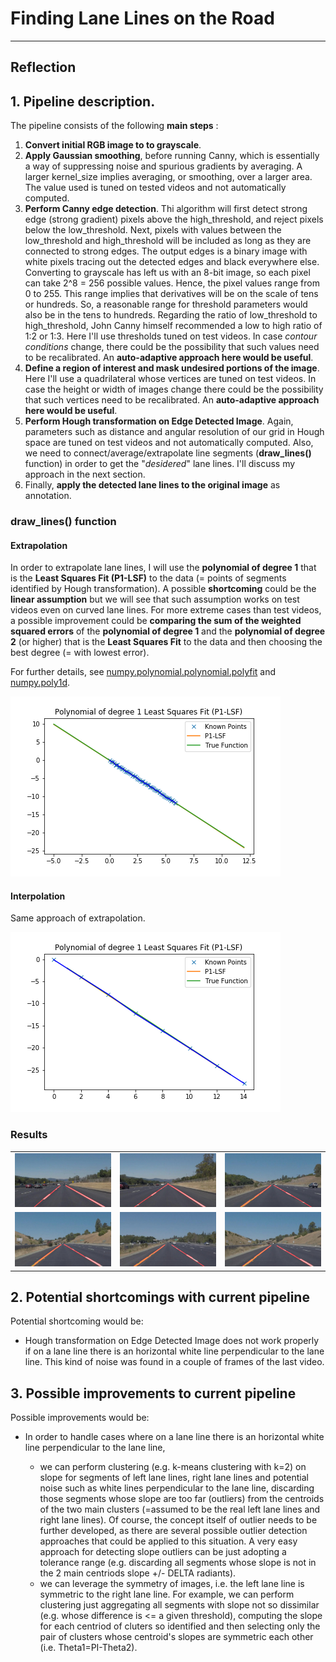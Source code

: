 # **Finding Lane Lines on the Road** 

---

## Reflection

## 1. Pipeline description.

The pipeline consists of the following __main steps__ :

1. __Convert initial RGB image to to grayscale__. 
2. __Apply Gaussian smoothing__, before running Canny, which is essentially a way of suppressing noise and spurious gradients by averaging. A larger kernel_size implies averaging, or smoothing, over a larger area. The value used is tuned on tested videos and not automatically computed. 
3. __Perform Canny edge detection__. Thi algorithm will first detect strong edge (strong gradient) pixels above the high_threshold, and reject pixels below the low_threshold. Next, pixels with values between the low_threshold and high_threshold will be included as long as they are connected to strong edges. The output edges is a binary image with white pixels tracing out the detected edges and black everywhere else. Converting to grayscale has left us with an 8-bit image, so each pixel can take 2^8 = 256 possible values. Hence, the pixel values range from 0 to 255. This range implies that derivatives will be on the scale of tens or hundreds. So, a reasonable range for  threshold parameters would also be in the tens to hundreds. Regarding the ratio of low_threshold to high_threshold, John Canny himself recommended a low to high ratio of 1:2 or 1:3. Here I'll use thresholds tuned on test videos. In case _contour conditions_ change, there could be the possibility that such values need to be recalibrated. An __auto-adaptive approach here would be useful__.   
4. __Define a region of interest and mask undesired portions of the image__. Here I'll use a quadrilateral whose vertices are tuned on test videos. In case the height or width of images change there could be the possibility that such vertices need to be recalibrated. An __auto-adaptive approach here would be useful__.   
5. __Perform Hough transformation on Edge Detected Image__. Again, parameters such as distance and angular resolution of our grid in Hough space are tuned on test videos and not automatically computed. Also, we need to connect/average/extrapolate line segments (__draw_lines()__ function) in order to get the "_desidered_" lane lines. I'll discuss my approach in the next section.   
6. Finally, __apply the detected lane lines to the original image__ as annotation.  

### draw_lines() function 

#### Extrapolation

In order to extrapolate lane lines, I will use the __polynomial of degree 1__ that is the __Least Squares Fit (P1-LSF)__ to the data (= points of segments identified by Hough transformation). A possible __shortcoming__ could be the __linear assumption__ but we will see that such assumption works on test videos even on curved lane lines. For more extreme cases than test videos, a possible improvement could be __comparing the sum of the weighted squared errors__ of the __polynomial of degree 1__ and the __polynomial of degree 2__ (or higher) that is the __Least Squares Fit__ to the data and then choosing the best degree (= with lowest error).    

For further details, see [numpy.polynomial.polynomial.polyfit](https://docs.scipy.org/doc/numpy-dev/reference/generated/numpy.polynomial.polynomial.polyfit.html) and [numpy.poly1d](https://docs.scipy.org/doc/numpy/reference/generated/numpy.poly1d.html#numpy.poly1d). 

<img src="test_images_output/P1-LSF.png"/>

#### Interpolation

Same approach of extrapolation. 

<img src="test_images_output/P1-LSF_Intra.png"/>

### Results 

<table>  
  <tr>
    <td><img src="test_images_output/solidWhiteCurve.jpg" /></td>
    <td><img src="test_images_output/solidWhiteRight.jpg"/></td>
    <td><img src="test_images_output/solidYellowCurve.jpg"/></td>
  </tr>
  <tr>
    <td><img src="test_images_output/solidYellowCurve2.jpg"/></td>
    <td><img src="test_images_output/solidYellowLeft.jpg"/></td>
    <td><img src="test_images_output/whiteCarLaneSwitch.jpg"/></td>
  </tr>
</table>  


## 2. Potential shortcomings with current pipeline


Potential shortcoming would be:

* Hough transformation on Edge Detected Image does not work properly if on a lane line there is an horizontal white line perpendicular to the lane line. This kind of noise was found in a couple of frames of the last video. 


## 3. Possible improvements to current pipeline

Possible improvements would be: 

* In order to handle cases where on a lane line there is an horizontal white line perpendicular to the lane line, 

  * we can perform clustering (e.g. k-means clustering with k=2) on slope for segments of left lane lines, right lane lines and potential noise such as white lines perpendicular to the lane line, discarding those segments whose slope are too far (outliers) from the centroids of the two main clusters (=assumed to be the real left lane lines and right lane lines). Of course, the concept itself of outlier needs to be further developed, as there are several possible outlier detection approaches that could be applied to this situation. A very easy approach for detecting slope outliers can be just adopting a tolerance range (e.g. discarding all segments whose slope is not in the 2 main centriods slope +/- DELTA radiants).      
  * we can leverage the symmetry of images, i.e. the left lane line is symmetric to the right lane line. For example, we can perform clustering just aggregating all segments with slope not so dissimilar (e.g. whose difference is <= a given threshold), computing the slope for each centriod of cluters so identified and then selecting only the pair of clusters whose centroid's slopes are symmetric each other (i.e. Theta1=PI-Theta2). 



